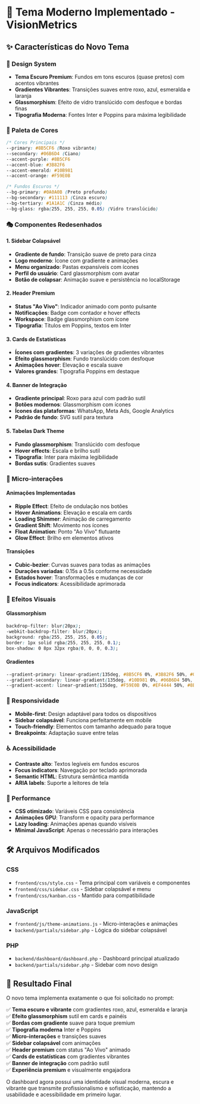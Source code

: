 # 🎨 Tema Moderno Implementado - VisionMetrics

## ✨ Características do Novo Tema

### 🎯 Design System
- **Tema Escuro Premium**: Fundos em tons escuros (quase pretos) com acentos vibrantes
- **Gradientes Vibrantes**: Transições suaves entre roxo, azul, esmeralda e laranja
- **Glassmorphism**: Efeito de vidro translúcido com desfoque e bordas finas
- **Tipografia Moderna**: Fontes Inter e Poppins para máxima legibilidade

### 🌈 Paleta de Cores
```css
/* Cores Principais */
--primary: #8B5CF6 (Roxo vibrante)
--secondary: #06B6D4 (Ciano)
--accent-purple: #8B5CF6
--accent-blue: #3B82F6
--accent-emerald: #10B981
--accent-orange: #F59E0B

/* Fundos Escuros */
--bg-primary: #0A0A0B (Preto profundo)
--bg-secondary: #111113 (Cinza escuro)
--bg-tertiary: #1A1A1C (Cinza médio)
--bg-glass: rgba(255, 255, 255, 0.05) (Vidro translúcido)
```

### 🎭 Componentes Redesenhados

#### 1. Sidebar Colapsável
- **Gradiente de fundo**: Transição suave de preto para cinza
- **Logo moderno**: Ícone com gradiente e animações
- **Menu organizado**: Pastas expansíveis com ícones
- **Perfil do usuário**: Card glassmorphism com avatar
- **Botão de colapsar**: Animação suave e persistência no localStorage

#### 2. Header Premium
- **Status "Ao Vivo"**: Indicador animado com ponto pulsante
- **Notificações**: Badge com contador e hover effects
- **Workspace**: Badge glassmorphism com ícone
- **Tipografia**: Títulos em Poppins, textos em Inter

#### 3. Cards de Estatísticas
- **Ícones com gradientes**: 3 variações de gradientes vibrantes
- **Efeito glassmorphism**: Fundo translúcido com desfoque
- **Animações hover**: Elevação e escala suave
- **Valores grandes**: Tipografia Poppins em destaque

#### 4. Banner de Integração
- **Gradiente principal**: Roxo para azul com padrão sutil
- **Botões modernos**: Glassmorphism com ícones
- **Ícones das plataformas**: WhatsApp, Meta Ads, Google Analytics
- **Padrão de fundo**: SVG sutil para textura

#### 5. Tabelas Dark Theme
- **Fundo glassmorphism**: Translúcido com desfoque
- **Hover effects**: Escala e brilho sutil
- **Tipografia**: Inter para máxima legibilidade
- **Bordas sutis**: Gradientes suaves

### 🎪 Micro-interações

#### Animações Implementadas
- **Ripple Effect**: Efeito de ondulação nos botões
- **Hover Animations**: Elevação e escala em cards
- **Loading Shimmer**: Animação de carregamento
- **Gradient Shift**: Movimento nos ícones
- **Float Animation**: Ponto "Ao Vivo" flutuante
- **Glow Effect**: Brilho em elementos ativos

#### Transições
- **Cubic-bezier**: Curvas suaves para todas as animações
- **Durações variadas**: 0.15s a 0.5s conforme necessidade
- **Estados hover**: Transformações e mudanças de cor
- **Focus indicators**: Acessibilidade aprimorada

### 🎨 Efeitos Visuais

#### Glassmorphism
```css
backdrop-filter: blur(20px);
-webkit-backdrop-filter: blur(20px);
background: rgba(255, 255, 255, 0.05);
border: 1px solid rgba(255, 255, 255, 0.1);
box-shadow: 0 8px 32px rgba(0, 0, 0, 0.3);
```

#### Gradientes
```css
--gradient-primary: linear-gradient(135deg, #8B5CF6 0%, #3B82F6 50%, #06B6D4 100%);
--gradient-secondary: linear-gradient(135deg, #10B981 0%, #06B6D4 50%, #3B82F6 100%);
--gradient-accent: linear-gradient(135deg, #F59E0B 0%, #EF4444 50%, #8B5CF6 100%);
```

### 📱 Responsividade
- **Mobile-first**: Design adaptável para todos os dispositivos
- **Sidebar colapsável**: Funciona perfeitamente em mobile
- **Touch-friendly**: Elementos com tamanho adequado para toque
- **Breakpoints**: Adaptação suave entre telas

### ♿ Acessibilidade
- **Contraste alto**: Textos legíveis em fundos escuros
- **Focus indicators**: Navegação por teclado aprimorada
- **Semantic HTML**: Estrutura semântica mantida
- **ARIA labels**: Suporte a leitores de tela

### 🚀 Performance
- **CSS otimizado**: Variáveis CSS para consistência
- **Animações GPU**: Transform e opacity para performance
- **Lazy loading**: Animações apenas quando visíveis
- **Minimal JavaScript**: Apenas o necessário para interações

## 🛠️ Arquivos Modificados

### CSS
- `frontend/css/style.css` - Tema principal com variáveis e componentes
- `frontend/css/sidebar.css` - Sidebar colapsável e menu
- `frontend/css/kanban.css` - Mantido para compatibilidade

### JavaScript
- `frontend/js/theme-animations.js` - Micro-interações e animações
- `backend/partials/sidebar.php` - Lógica do sidebar colapsável

### PHP
- `backend/dashboard/dashboard.php` - Dashboard principal atualizado
- `backend/partials/sidebar.php` - Sidebar com novo design

## 🎯 Resultado Final

O novo tema implementa exatamente o que foi solicitado no prompt:

✅ **Tema escuro e vibrante** com gradientes roxo, azul, esmeralda e laranja  
✅ **Efeito glassmorphism** sutil em cards e painéis  
✅ **Bordas com gradiente** suave para toque premium  
✅ **Tipografia moderna** Inter e Poppins  
✅ **Micro-interações** e transições suaves  
✅ **Sidebar colapsável** com animações  
✅ **Header premium** com status "Ao Vivo" animado  
✅ **Cards de estatísticas** com gradientes vibrantes  
✅ **Banner de integração** com padrão sutil  
✅ **Experiência premium** e visualmente engajadora  

O dashboard agora possui uma identidade visual moderna, escura e vibrante que transmite profissionalismo e sofisticação, mantendo a usabilidade e acessibilidade em primeiro lugar.
